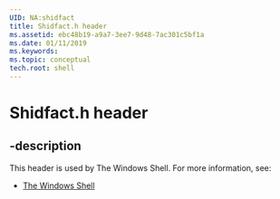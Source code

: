 ```yaml
---
UID: NA:shidfact
title: Shidfact.h header
ms.assetid: ebc48b19-a9a7-3ee7-9d48-7ac301c5bf1a
ms.date: 01/11/2019
ms.keywords: 
ms.topic: conceptual
tech.root: shell
---
```


# Shidfact.h header


## -description


This header is used by The Windows Shell. For more information, see:

- [The Windows Shell](../_shell/index.md)

